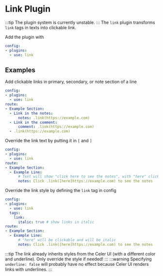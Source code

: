 # Link Plugin
:::tip
The plugin system is currently unstable.
:::
The `link` plugin transforms `link` tags in texts into clickable link.

Add the plugin with
```yaml
config:
- plugins:
  - use: link
```

## Examples
Add clickable links in primary, secondary, or note section of a line
```yaml
config:
- plugins:
  - use: link
route:
- Example Section:
  - Link in the notes:
      notes: .link(https://example.com)
  - Link in the comment:
      comment: .link(https://example.com)
  - .link(https://example.com)
```
Override the link text by putting it in `[` and `]`
```yaml
config:
- plugins:
  - use: link
route:
- Example Section:
  - Example Line:
      # Text will show "click here to see the notes", with "here" clickable
      notes: Click .link([here]https://example.com) to see the notes
```
Override the link style by defining the `link` tag in config

```yaml
config:
- plugins:
  - use: link
  tags:
    link:
      italic: true # show links in italic
route:
- Example Section:
  - Example Line:
      # "here" will be clickable and will be italic
      notes: Click .link([here]https://example.com) to see the notes
```
:::tip
The link already inherits styles from the Celer UI (with a different color and underline).
Only override the style if needed!
:::
:::warning
Specifying `underline: false` will probably have no effect because Celer UI renders
links with underlines.
:::
